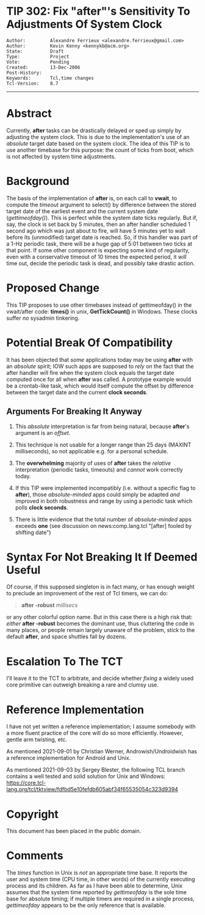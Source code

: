 # TIP 302: Fix "after"'s Sensitivity To Adjustments Of System Clock
	Author:         Alexandre Ferrieux <alexandre.ferrieux@gmail.com>
	Author:         Kevin Kenny <kennykb@acm.org>
	State:          Draft
	Type:           Project
	Vote:           Pending
	Created:        13-Dec-2006
	Post-History:   
	Keywords:       Tcl,time changes
	Tcl-Version:    8.7
-----

# Abstract

Currently, **after** tasks can be drastically delayed or sped up simply by
adjusting the system clock. This is due to the implementation's use of an
_absolute_ target date based on the system clock. The idea of this TIP is to
use another timebase for this purpose: the count of ticks from boot, which is
not affected by system time adjustments.

# Background

The basis of the implementation of **after** is, on each call to
**vwait**, to compute the _timeout_ argument to select\(\) by difference
between the stored target date of the earliest event and the current system
date \(_gettimeofday\(\)_\). This is perfect while the system date ticks
regularly. But if, say, the clock is set back by 5 minutes, then an after
handler scheduled 1 second ago which was just about to fire, will have 5
minutes yet to wait before its \(unmodified\) target date is reached. So, if
this handler was part of a 1-Hz periodic task, there will be a huge gap of
5:01 between two ticks at that point. If some other component is expecting
some kind of regularity, even with a conservative timeout of 10 times the
expected period, it _will_ time out, decide the periodic task is dead, and
possibly take drastic action.

# Proposed Change

This TIP proposes to use other timebases instead of gettimeofday\(\) in the
vwait/after code: **times\(\)** in unix, **GetTickCount\(\)** in Windows.
These clocks suffer _no_ sysadmin tinkering.

# Potential Break Of Compatibility

It has been objected that _some_ applications today may be using **after**
with an _absolute_ spirit; IOW such apps are supposed to _rely_ on the
fact that the after handler will fire when the system clock equals the target
date computed once for all when **after** was called. A prototype example
would be a crontab-like task, which would itself compute the offset by
difference between the target date and the current **clock seconds**.

## Arguments For Breaking It Anyway

 1. This _absolute_ interpretation is far from being natural, because
    **after**'s argument is an _offset_.

 2. This technique is not usable for a longer range than 25 days \(MAXINT
    milliseconds\), so not applicable e.g. for a personal schedule.

 3. The **overwhelming** majority of uses of **after** takes the
    _relative_ interpretation \(periodic tasks, timeouts\) and _cannot_ work
    correctly today.

 4. If this TIP were implemented incompatibly \(i.e. without a specific flag to
    **after**\), those _absolute-minded_ apps could simply be adapted
    _and_ improved in both robustness and range by using a periodic task
    which polls **clock seconds**.

 5. There is little evidence that the total number of _absolute-minded_ apps
    exceeds **one** \(see discussion on news:comp.lang.tcl "[after] fooled
    by shifting date"\)

# Syntax For Not Breaking It If Deemed Useful

Of course, if this supposed singleton is in fact many, or has enough weight to
preclude an improvement of the rest of Tcl timers, we can do:

 > **after -robust** _millisecs_

or any other colorful option name. But in this case there is a high risk that:
_either_ **after -robust** becomes the dominant use, thus cluttering the
code in many places, _or_ people remain largely unaware of the problem,
stick to the default **after**, and space shuttles fall by dozens.

# Escalation To The TCT

I'll leave it to the TCT to arbitrate, and decide whether _fixing_ a widely
used core primitive can outweigh breaking a rare and clumsy use.

# Reference Implementation

I have not yet written a reference implementation; I assume somebody with a
more fluent practice of the core will do so more efficiently. However, gentle
arm twisting, etc.

As mentioned 2021-09-01 by Christian Werner, Androwish/Undroidwish has a reference implementation for Android and Unix.

As mentioned 2021-09-03 by Sergey Blester, the following TCL branch contains a well tested and solid solution for Unix and Windows: <https://core.tcl-lang.org/tcl/tktview/fdfbd5e10fefdb605abf34f65535054c323d9394>

# Copyright

This document has been placed in the public domain.

# Comments

The _times_ function in Unix is _not_ an appropriate time base.  It reports the user and system time \(CPU time, in other words\) of the currently executing process and its children.  As far as I have been able to determine, Unix assumes that the system time reported by
_gettimeofday_ is the sole time base for absolute timing; if multiple timers are required in a single process, _gettimeofday_ appears to be the only reference that is available.

